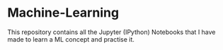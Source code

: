 # Machine-Learning
This repository contains all the Jupyter (IPython) Notebooks that I have made to learn a ML concept and practise it.
